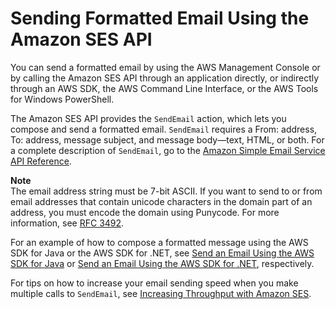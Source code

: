 # Sending Formatted Email Using the Amazon SES API<a name="send-email-formatted"></a>

You can send a formatted email by using the AWS Management Console or by calling the Amazon SES API through an application directly, or indirectly through an AWS SDK, the AWS Command Line Interface, or the AWS Tools for Windows PowerShell\.

The Amazon SES API provides the `SendEmail` action, which lets you compose and send a formatted email\. `SendEmail` requires a From: address, To: address, message subject, and message body—text, HTML, or both\. For a complete description of `SendEmail`, go to the [Amazon Simple Email Service API Reference](http://docs.aws.amazon.com/ses/latest/APIReference/)\.

**Note**  
The email address string must be 7\-bit ASCII\. If you want to send to or from email addresses that contain unicode characters in the domain part of an address, you must encode the domain using Punycode\. For more information, see [RFC 3492](https://tools.ietf.org/html/rfc3492)\.

For an example of how to compose a formatted message using the AWS SDK for Java or the AWS SDK for \.NET, see [Send an Email Using the AWS SDK for Java](send-using-sdk-java.md) or [Send an Email Using the AWS SDK for \.NET](send-using-sdk-net.md), respectively\.

For tips on how to increase your email sending speed when you make multiple calls to `SendEmail`, see [Increasing Throughput with Amazon SES](throughput-problems.md)\.